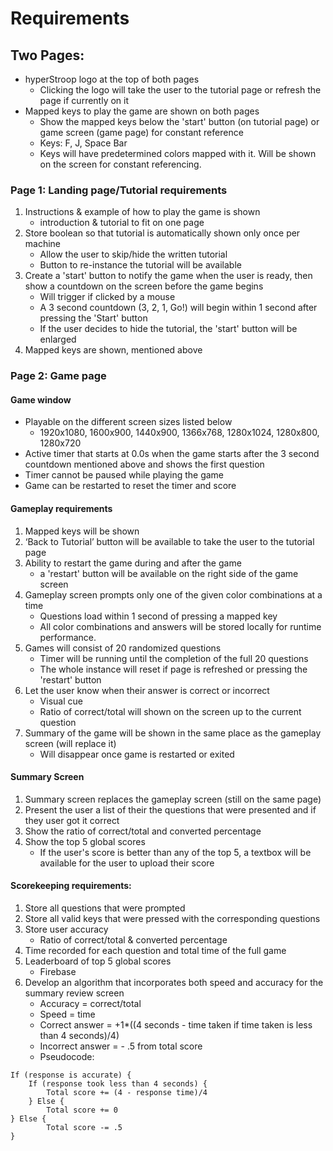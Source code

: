 # Requirements
## Two Pages:
* hyperStroop logo at the top of both pages
    * Clicking the logo will take the user to the tutorial page or refresh the page if currently on it
* Mapped keys to play the game are shown on both pages
    * Show the mapped keys below the 'start' button (on tutorial page) or game screen (game page) for constant reference
    * Keys: F, J, Space Bar
    * Keys will have predetermined colors mapped with it. Will be shown on the screen for constant referencing.
### Page 1: Landing page/Tutorial requirements
1. Instructions & example of how to play the game is shown
    * introduction & tutorial to fit on one page
2. Store boolean so that tutorial is automatically shown only once per machine
    * Allow the user to skip/hide the written tutorial
    * Button to re-instance the tutorial will be available
3. Create a 'start' button to notify the game when the user is ready, then show a countdown on the screen before the game begins
    * Will trigger if clicked by a mouse
    * A 3 second countdown (3, 2, 1, Go!) will begin within 1 second after pressing the 'Start' button
    * If the user decides to hide the tutorial, the 'start' button will be enlarged
4. Mapped keys are shown, mentioned above
### Page 2: Game page
#### Game window
* Playable on the different screen sizes listed below
    * 1920x1080, 1600x900, 1440x900, 1366x768, 1280x1024, 1280x800, 1280x720
* Active timer that starts at 0.0s when the game starts after the 3 second countdown mentioned above and shows the first question
* Timer cannot be paused while playing the game
* Game can be restarted to reset the timer and score
#### Gameplay requirements
1. Mapped keys will be shown
2. ‘Back to Tutorial’ button will be available to take the user to the tutorial page
3. Ability to restart the game during and after the game
    * a 'restart' button will be available on the right side of the game screen
4. Gameplay screen prompts only one of the given color combinations at a time
    * Questions load within 1 second of pressing a mapped key
    * All color combinations and answers will be stored locally for runtime performance.
5. Games will consist of 20 randomized questions 
    * Timer will be running until the completion of the full 20 questions
    * The whole instance will reset if page is refreshed or pressing the 'restart' button
6. Let the user know when their answer is correct or incorrect
    * Visual cue
    * Ratio of correct/total will shown on the screen up to the current question
7. Summary of the game will be shown in the same place as the gameplay screen (will replace it)
    * Will disappear once game is restarted or exited
#### Summary Screen
1. Summary screen replaces the gameplay screen (still on the same page)
2. Present the user a list of their the questions that were presented and if they user got it correct
3. Show the ratio of correct/total and converted percentage
4. Show the top 5 global scores
    * If the user's score is better than any of the top 5, a textbox will be available for the user to upload their score
#### Scorekeeping requirements: 
1. Store all questions that were prompted
2. Store all valid keys that were pressed with the corresponding questions
3. Store user accuracy
    * Ratio of correct/total & converted percentage
4. Time recorded for each question and total time of the full game
5. Leaderboard of top 5 global scores
    * Firebase
6. Develop an algorithm that incorporates both speed and accuracy for the summary review screen
    * Accuracy = correct/total
    * Speed = time
    * Correct answer = +1*((4 seconds - time taken if time taken is less than 4 seconds)/4)
    * Incorrect answer = - .5 from total score
    * Pseudocode:
``` 
If (response is accurate) {
	If (response took less than 4 seconds) {
		Total score += (4 - response time)/4
	} Else {
		Total score += 0 
} Else {
		Total score -= .5
} 
```

